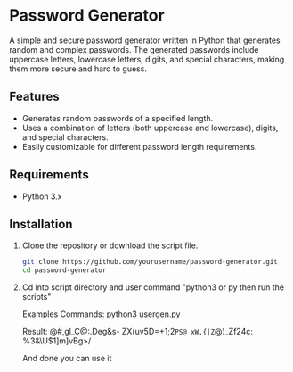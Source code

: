 # Password Generator

A simple and secure password generator written in Python that generates random and complex passwords. The generated passwords include uppercase letters, lowercase letters, digits, and special characters, making them more secure and hard to guess.

## Features

- Generates random passwords of a specified length.
- Uses a combination of letters (both uppercase and lowercase), digits, and special characters.
- Easily customizable for different password length requirements.

## Requirements

- Python 3.x

## Installation

1. Clone the repository or download the script file.

   ```bash
   git clone https://github.com/yourusername/password-generator.git
   cd password-generator

2. Cd into script directory and user command "python3 or py then run the scripts"
   
   Examples Commands: python3 usergen.py

   Result: @#,gl_C@:.Deg&s-
	   ZX(uv5D=+1;2`PS@
	   xW,{|Z`@)_Zf24c:
	   %3&\U$1]m]vBg>/

   And done you can use it
